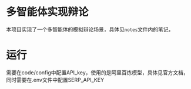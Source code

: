 # 多智能体实现辩论
本项目实现了一个多智能体的模拟辩论场景，具体见`notes`文件内的笔记，

# 运行
需要在code/config中配置API_key，使用的是阿里百炼模型，具体见官方文档，同时需要在.env文件中配置SERP_API_KEY
